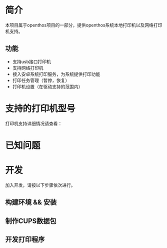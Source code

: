 # 简介

本项目属于openthos项目的一部分，提供openthos系统本地打印机以及网络打印机支持。

## 功能

* 支持usb接口打印机
* 支持网络打印机
* 接入安卓系统打印服务，为系统提供打印功能
* 打印任务管理（暂停，恢复）
* 打印机设置（在驱动支持的范围内）

# 支持的打印机型号

打印机支持详细情况请查看：

# 已知问题



# 开发

加入开发，请按以下步骤依次进行。

## 构建环境 && 安装

## 制作CUPS数据包

## 开发打印程序


